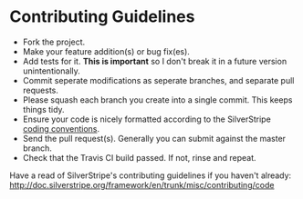 # Contributing Guidelines

* Fork the project.
* Make your feature addition(s) or bug fix(es).
* Add tests for it. **This is important** so I don't break it in a future version unintentionally.
* Commit seperate modifications as seperate branches, and separate pull requests.
* Please squash each branch you create into a single commit. This keeps things tidy.
* Ensure your code is nicely formatted according to the SilverStripe [coding conventions](http://doc.silverstripe.org/framework/en/trunk/misc/coding-conventions).
* Send the pull request(s). Generally you can submit against the master branch.
* Check that the Travis CI build passed. If not, rinse and repeat.

Have a read of SilverStripe's contributing guidelines if you haven't already: http://doc.silverstripe.org/framework/en/trunk/misc/contributing/code
